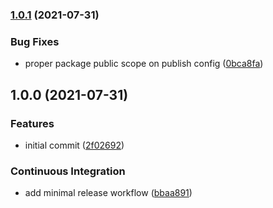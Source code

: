 ### [1.0.1](https://github.com/open-sauced/semantic-release-conventional-config/compare/v1.0.0...v1.0.1) (2021-07-31)


### Bug Fixes

* proper package public scope on publish config ([0bca8fa](https://github.com/open-sauced/semantic-release-conventional-config/commit/0bca8faa4b44e82517eb3d26d4e91e30f67241cf))

## 1.0.0 (2021-07-31)


### Features

* initial commit ([2f02692](https://github.com/open-sauced/semantic-release-conventional-config/commit/2f02692c1cae0e834bfe9a3d0b6303c3a9e17d82))


### Continuous Integration

* add minimal release workflow ([bbaa891](https://github.com/open-sauced/semantic-release-conventional-config/commit/bbaa891c450fe83610ce709ed4ebc125ea6775b6))
